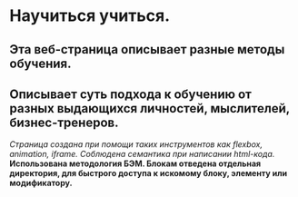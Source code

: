 # Научиться учиться.

## Эта веб-страница описывает разные методы обучения.
## Описывает суть подхода к обучению от разных выдающихся личностей, мыслителей, бизнес-тренеров.

*Страница создана при помощи таких инструментов как flexbox, animation, iframe. Соблюдена семантика при написании html-кода.*
**Использована методология БЭМ. Блокам отведена отдельная директория, для быстрого доступа к искомому блоку, элементу или модификатору.**
